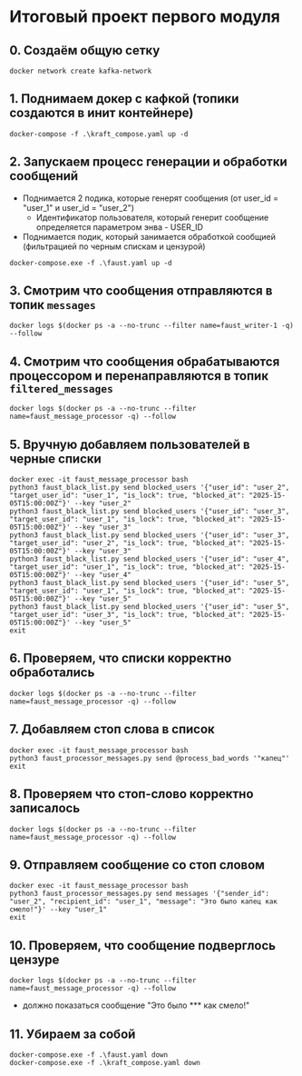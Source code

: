 # Итоговый проект первого модуля

## 0. Создаём общую сетку
```
docker network create kafka-network
```

## 1. Поднимаем докер с кафкой (топики создаются в инит контейнере)
```
docker-compose -f .\kraft_compose.yaml up -d
```

## 2. Запускаем процесс генерации и обработки сообщений
   - Поднимается 2 подика, которые генерят сообщения (от user_id = "user_1" и user_id = "user_2")
      - Идентификатор пользователя, который генерит сообщение определяется параметром энва - USER_ID
   - Поднимается подик, который занимается обработкой сообщией (фильтрацией по черным спискам и цензурой)
```
docker-compose.exe -f .\faust.yaml up -d
```

## 3. Смотрим что сообщения отправляются в топик `messages`
```
docker logs $(docker ps -a --no-trunc --filter name=faust_writer-1 -q) --follow
```

## 4. Смотрим что сообщения обрабатываются процессором и перенаправляются в топик `filtered_messages`
```
docker logs $(docker ps -a --no-trunc --filter name=faust_message_processor -q) --follow
```

## 5. Вручную добавляем пользователей в черные списки
```
docker exec -it faust_message_processor bash
python3 faust_black_list.py send blocked_users '{"user_id": "user_2", "target_user_id": "user_1", "is_lock": true, "blocked_at": "2025-15-05T15:00:00Z"}' --key "user_2"
python3 faust_black_list.py send blocked_users '{"user_id": "user_3", "target_user_id": "user_1", "is_lock": true, "blocked_at": "2025-15-05T15:00:00Z"}' --key "user_3"
python3 faust_black_list.py send blocked_users '{"user_id": "user_3", "target_user_id": "user_2", "is_lock": true, "blocked_at": "2025-15-05T15:00:00Z"}' --key "user_3"
python3 faust_black_list.py send blocked_users '{"user_id": "user_4", "target_user_id": "user_1", "is_lock": true, "blocked_at": "2025-15-05T15:00:00Z"}' --key "user_4"
python3 faust_black_list.py send blocked_users '{"user_id": "user_5", "target_user_id": "user_1", "is_lock": true, "blocked_at": "2025-15-05T15:00:00Z"}' --key "user_5"
python3 faust_black_list.py send blocked_users '{"user_id": "user_5", "target_user_id": "user_3", "is_lock": true, "blocked_at": "2025-15-05T15:00:00Z"}' --key "user_5"
exit
```

## 6. Проверяем, что списки корректно обработались
```
docker logs $(docker ps -a --no-trunc --filter name=faust_message_processor -q) --follow
```

## 7. Добавляем стоп слова в список
```
docker exec -it faust_message_processor bash
python3 faust_processor_messages.py send @process_bad_words '"капец"'
exit
```

## 8. Проверяем что стоп-слово корректно записалось
```
docker logs $(docker ps -a --no-trunc --filter name=faust_message_processor -q) --follow
```

## 9. Отправляем сообщение со стоп словом
```
docker exec -it faust_message_processor bash
python3 faust_processor_messages.py send messages '{"sender_id": "user_2", "recipient_id": "user_1", "message": "Это было капец как смело!"}' --key "user_1"
exit
```

## 10. Проверяем, что сообщение подверглось цензуре
```
docker logs $(docker ps -a --no-trunc --filter name=faust_message_processor -q) --follow
```
   - должно показаться сообщение "Это было *** как смело!"

## 11. Убираем за собой
```
docker-compose.exe -f .\faust.yaml down
docker-compose.exe -f .\kraft_compose.yaml down
```